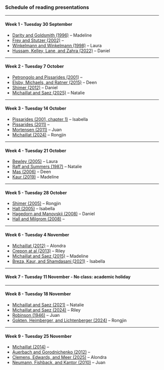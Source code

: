 ### Schedule of reading presentations

---

#### Week 1 - Tuesday 30 September

+ [Darity and Goldsmith (1996)](https://doi.org/10.1257/jep.10.1.121) – Madeline
+ [Frey and Stutzer (2002)](https://doi.org/10.1257/002205102320161320) –
+ [Winkelmann and Winkelmann (1998)](https://doi.org/10.1111/1468-0335.00111) – Laura
+ [Hussam, Kelley, Lane, and Zahra (2022)](https://doi.org/10.1257/aer.20211616) – Daniel

---

#### Week 2 - Tuesday 7 October

+ [Petrongolo and Pissarides (2001)](https://doi.org/10.1257/jel.39.2.390) – 
+ [Elsby, Michaels, and Ratner (2015)](https://doi.org/10.1257/jel.53.3.571) – Deen
+ [Shimer (2012)](https://doi.org/10.1016/j.red.2012.02.001) – Daniel
+ [Michaillat and Saez (2025)](https://pascalmichaillat.org/16.pdf) – Natalie

---

#### Week 3 - Tuesday 14 October

+ [Pissarides (2001, chapter 1)](https://mitpress.mit.edu/9780262533980/equilibrium-unemployment-theory/) – Isabella
+ [Pissarides (2011)](https://doi.org/10.1257/aer.101.4.1092) – 
+ [Mortensen (2011)](https://doi.org/10.1257/aer.101.4.1073) – Juan
+ [Michaillat (2024)](https://pascalmichaillat.org/14.pdf) – Rongjin

---

#### Week 4 - Tuesday 21 October

+ [Bewley (2005)](https://doi.org/10.7551/mitpress/4771.003.0017) – Laura
+ [Raff and Summers (1987)](https://doi.org/10.1086/298165) – Natalie
+ [Mas (2006)](https://doi.org/10.1162/qjec.121.3.783) – Deen
+ [Kaur (2019)](https://doi.org/10.1257/aer.20141625) – Madeline

---

#### Week 5 - Tuesday 28 October

+ [Shimer (2005)](https://doi.org/10.1257/0002828053828572) – Rongjin
+ [Hall (2005)](https://doi.org/10.1257/0002828053828482) – Isabella
+ [Hagedorn and Manovskii (2008)](https://doi.org/10.1257/aer.98.4.1692) – Daniel
+ [Hall and Milgrom (2008)](https://doi.org/10.1257/aer.98.4.1653) – 

---

#### Week 6 - Tuesday 4 November

+ [Michaillat (2012)](https://pascalmichaillat.org/1.pdf) – Alondra
+ [Crepon at al (2013)](https://doi.org/10.1093/qje/qjt001) – Riley
+ [Michaillat and Saez (2015)](https://pascalmichaillat.org/3.pdf) – Madeline
+ [Breza, Kaur, and Shamdasani (2021)](https://doi.org/10.1257/aer.20201385) - Isabella

---

#### Week 7 - Tuesday 11 November - No class: academic holiday

---

#### Week 8 - Tuesday 18 November

+ [Michaillat and Saez (2021)](https://pascalmichaillat.org/9.pdf) – Natalie
+ [Michaillat and Saez (2024)](https://pascalmichaillat.org/13.pdf) – Riley
+ [Robinson (1946)](https://tidsskrift.dk/nationaloekonomisktidsskrift/article/view/60263) – Juan
+ [Gokten, Heimberger, and Lichtenberger (2024)](https://doi.org/10.1016/j.euroecorev.2024.104725) – Rongjin

---

#### Week 9 - Tuesday 25 November

+ [Michaillat (2014)](https://pascalmichaillat.org/2.pdf) – 
+ [Auerbach and Gorodnichenko (2012)](https://doi.org/10.1257/pol.4.2.1) – 
+ [Clemens, Edwards, and Meer (2025)](https://doi.org/10.3386/w34033) – Alondra
+ [Neumann, Fishback, and Kantor (2010)](https://doi.org/10.1017/S0022050710000100) – Juan


